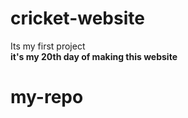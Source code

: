 # cricket-website
Its my first project <br> <b>it's my 20th day of making this website</b>
# my-repo
